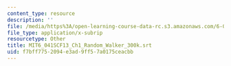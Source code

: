 ```yaml
---
content_type: resource
description: ''
file: /media/https%3A/open-learning-course-data-rc.s3.amazonaws.com/6-041sc-probabilistic-systems-analysis-and-applied-probability-fall-2013/f7bff7752094e3ad9ff57a0175ceacbb_MIT6_041SCF13_Ch1_Random_Walker_300k.srt
file_type: application/x-subrip
resourcetype: Other
title: MIT6_041SCF13_Ch1_Random_Walker_300k.srt
uid: f7bff775-2094-e3ad-9ff5-7a0175ceacbb
---
```

